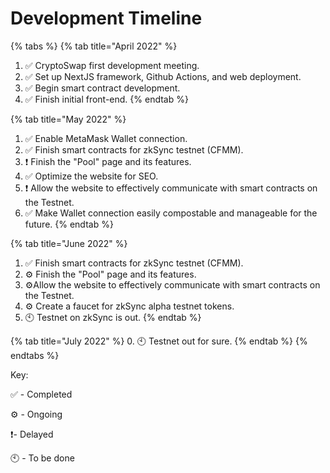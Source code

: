 # Development Timeline

{% tabs %}
{% tab title="April 2022" %}
1. ✅ CryptoSwap first development meeting.
2. ✅ Set up NextJS framework, Github Actions, and web deployment.
3. ✅ Begin smart contract development.
4. ✅ Finish initial front-end.&#x20;
{% endtab %}

{% tab title="May 2022" %}
1. ✅ Enable MetaMask Wallet connection.&#x20;
2. ✅ Finish smart contracts for zkSync testnet (CFMM).&#x20;
3. ❗️ Finish the "Pool" page and its features.&#x20;
4. ✅ Optimize the website for SEO.&#x20;
5. ❗️ Allow the website to effectively communicate with smart contracts on the Testnet.&#x20;
6. ✅ Make Wallet connection easily compostable and manageable for the future.&#x20;
{% endtab %}

{% tab title="June 2022" %}
1. ✅ Finish smart contracts for zkSync testnet (CFMM).&#x20;
2. ⚙️ Finish the "Pool" page and its features.&#x20;
3. ⚙️Allow the website to effectively communicate with smart contracts on the Testnet.
4. ⚙️ Create a faucet for zkSync alpha testnet tokens.
5. 🕙 Testnet on zkSync is out.&#x20;
{% endtab %}

{% tab title="July 2022" %}
0\. 🕙 Testnet out for sure.&#x20;
{% endtab %}
{% endtabs %}

Key:

✅ - Completed&#x20;

⚙️ - Ongoing

❗️- Delayed

🕙 - To be done&#x20;
